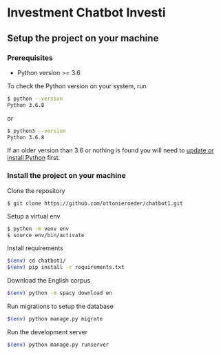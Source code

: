 # Investment Chatbot Investi

## Setup the project on your machine

### Prerequisites
* Python version >= 3.6

To check the Python version on your system, run
```bash
$ python --version
Python 3.6.8
```
or 
```bash
$ python3 --version
Python 3.6.8
```
If an older version than 3.6 or nothing is found you will need to [update or install Python](https://realpython.com/installing-python/) first. 

### Install the project on your machine

Clone the repository
```
$ git clone https://github.com/ottonieroeder/chatbot1.git
```

Setup a virtual env
 
```bash
$ python -m venv env
$ source env/bin/activate
```

Install requirements
```bash
$(env) cd chatbot1/
$(env) pip install -r requirements.txt
```

Download the English corpus
```bash
$(env) python -m spacy download en
```

Run migrations to setup the database 
```bash
$(env) python manage.py migrate
```

Run the development server
```bash
$(env) python manage.py runserver
```